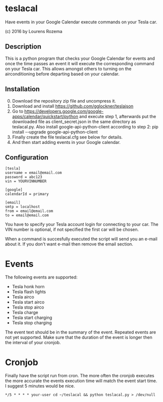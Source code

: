 # teslacal
Have events in your Google Calendar execute commands on your Tesla car.

(c) 2016 by Lourens Rozema

## Description
This is a python program that checks your Google Calendar for events
and once the time passes an event it will execute the corresponding
command on your Tesla car. This allows amongst others to turning on 
the airconditioning before departing based on your calendar.

## Installation
0. Download the repository zip file and uncompress it.
0. Download and install https://github.com/gglockner/teslajson
0. Go to https://developers.google.com/google-apps/calendar/quickstart/python and
execute step 1, afterwards put the downloaded file as client_secret.json
in the same directory as teslacal.py. Also install google-api-python-client according 
to step 2: pip install --upgrade google-api-python-client
0. Finally create the file teslacal.cfg see below for details.
0. And then start adding events in your Google calendar.

## Configuration
```
[tesla]
username = email@email.com
password = abc123
vin = YOURVINNUMBER

[google]
calendarId = primary

[email]
smtp = localhost
from = email@email.com
to = email@email.com
```
You have to specify your Tesla account login for connecting to your car.
The VIN number is optional, if not specified the first car will be chosen.

When a command is succesfully executed the script will send you an e-mail
about it. If you don't want e-mail then remove the email section.

# Events
The following events are supported:
* Tesla honk horn
* Tesla flash lights
* Tesla airco
* Tesla start airco
* Tesla stop airco
* Tesla charge
* Tesla start charging
* Tesla stop charging

The event text should be in the summary of the event. Repeated events are not yet supported.
Make sure that the duration of the event is longer then the interval of your cronjob.

# Cronjob

Finally have the script run from cron. The more often the cronjob executes the more accurate
the events execution time will match the event start time. I suggest 5 minutes would be nice.
```
*/5 * * * * your-user cd ~/teslacal && python teslacal.py > /dev/null
```

